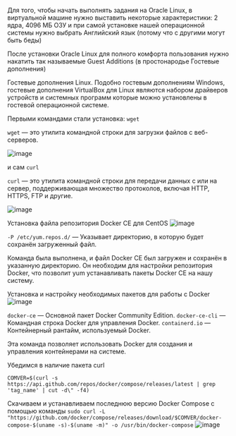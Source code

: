 Для того, чтобы начать выполнять задания на Oracle Linux, в виртуальной машине нужно выставить некоторые характеристики: 
2 ядра, 4096 МБ ОЗУ и при самой установке нашей операционной системы нужно выбрать Английский язык (потому что с другими могут быть беды)

После установки Oracle Linux для полного комфорта пользования нужно накатить так называемые Guest Additions (в простонародье Гостевые дополнения)

Гостевые дополнения Linux. Подобно гостевым дополнениям Windows, гостевые дополнения VirtualBox для Linux являются набором драйверов устройств и системных программ которые можно установлены в гостевой операционной системе.

Первыми командами стали установка: `wget`

`wget` — это утилита командной строки для загрузки файлов с веб-серверов.

![image](https://github.com/user-attachments/assets/ca80e968-5de1-4309-96f4-726c7dcc8915)

и сам `curl`

`curl` — это утилита командной строки для передачи данных с или на сервер, поддерживающая множество протоколов, включая HTTP, HTTPS, FTP и другие.

![image](https://github.com/user-attachments/assets/bdd182fb-d4f2-4c59-ae4c-fe30fb48b854)

Установка файла репозитория Docker CE для CentOS
![image](https://github.com/user-attachments/assets/b4f66934-8a89-4d90-831e-9fd762242c31)

`-P /etc/yum.repos.d/` — Указывает директорию, в которую будет сохранён загруженный файл.

Команда была выполнена, и файл Docker CE был загружен и сохранён в указанную директорию. Он необходим для настройки репозитория Docker, что позволит yum устанавливать пакеты Docker CE на нашу систему.

Установка и настройку необходимых пакетов для работы с Docker
![image](https://github.com/user-attachments/assets/50b88a16-3f28-48cf-8010-ebdf160ce6d1)

`docker-ce` — Основной пакет Docker Community Edition. `docker-ce-cli` — Командная строка Docker для управления Docker. `containerd.io` — Контейнерный рантайм, используемый Docker.

Эта команда позволяет использовать Docker для создания и управления контейнерами на системе.

Убедимся в наличие пакета curl

`COMVER=$(curl -s https://api.github.com/repos/docker/compose/releases/latest | grep 'tag_name' | cut -d\" -f4)`

Скачиваем и устанавливаем последнюю версию Docker Compose с помощью команды 
`sudo curl -L "https://github.com/docker/compose/releases/download/$COMVER/docker-compose-$(uname -s)-$(uname -m)" -o /usr/bin/docker-compose`
![image](https://github.com/user-attachments/assets/87fc6075-709c-4f5b-a781-7389310c7732)







